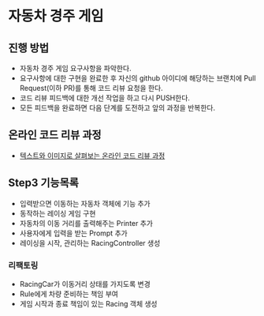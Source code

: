 # 자동차 경주 게임
## 진행 방법
* 자동차 경주 게임 요구사항을 파악한다.
* 요구사항에 대한 구현을 완료한 후 자신의 github 아이디에 해당하는 브랜치에 Pull Request(이하 PR)를 통해 코드 리뷰 요청을 한다.
* 코드 리뷰 피드백에 대한 개선 작업을 하고 다시 PUSH한다.
* 모든 피드백을 완료하면 다음 단계를 도전하고 앞의 과정을 반복한다.

## 온라인 코드 리뷰 과정
* [텍스트와 이미지로 살펴보는 온라인 코드 리뷰 과정](https://github.com/next-step/nextstep-docs/tree/master/codereview)

## Step3 기능목록 
- 입력받으면 이동하는 자동차 객체에 기능 추가
- 동작하는 레이싱 게임 구현
- 자동차의 이동 거리를 출력해주는 Printer 추가 
- 사용자에게 입력을 받는 Prompt 추가 
- 레이싱을 시작, 관리하는 RacingController 생성
 
### 리팩토링
- RacingCar가 이동거리 상태를 가지도록 변경
- Rule에게 차량 준비하는 책임 부여 
- 게임 시작과 종료 책임이 있는 Racing 객체 생성
